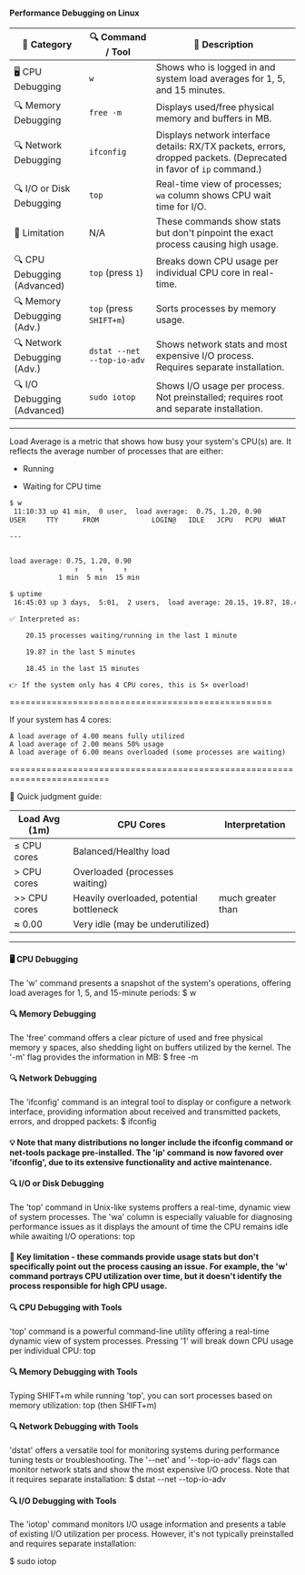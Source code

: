 #### Performance Debugging on Linux

| 🧩 Category                 | 🔍 Command / Tool               | 💬 Description                                                                                                           |
|----------------------------|---------------------------------|---------------------------------------------------------------------------------------------------------------------------|
| 🖥️ CPU Debugging           | `w`                             | Shows who is logged in and system load averages for 1, 5, and 15 minutes.                                                 |
| 🔍 Memory Debugging        | `free -m`                       | Displays used/free physical memory and buffers in MB.                                                                    |
| 🔍 Network Debugging       | `ifconfig`                      | Displays network interface details: RX/TX packets, errors, dropped packets. (Deprecated in favor of `ip` command.)       |
| 🔍 I/O or Disk Debugging   | `top`                           | Real-time view of processes; `wa` column shows CPU wait time for I/O.                                                     |
| 🔑 Limitation              | N/A                             | These commands show stats but don't pinpoint the exact process causing high usage.                                        |
| 🔍 CPU Debugging (Advanced)| `top` (press `1`)               | Breaks down CPU usage per individual CPU core in real-time.                                                               |
| 🔍 Memory Debugging (Adv.) | `top` (press `SHIFT+m`)         | Sorts processes by memory usage.                                                                                          |
| 🔍 Network Debugging (Adv.)| `dstat --net --top-io-adv`      | Shows network stats and most expensive I/O process. Requires separate installation.                                       |
| 🔍 I/O Debugging (Advanced)| `sudo iotop`                    | Shows I/O usage per process. Not preinstalled; requires root and separate installation.                                   |

---

Load Average is a metric that shows how busy your system's CPU(s) are. It reflects the average number of processes that are either:

   - Running

   - Waiting for CPU time
``` bash
$ w
 11:10:33 up 41 min,  0 user,  load average:  0.75, 1.20, 0.90
USER     TTY      FROM             LOGIN@   IDLE   JCPU   PCPU  WHAT

---


load average: 0.75, 1.20, 0.90
                ↑     ↑     ↑
            1 min  5 min  15 min

$ uptime
 16:45:03 up 3 days,  5:01,  2 users,  load average: 20.15, 19.87, 18.45  <=== // High load average example

✅ Interpreted as:

    20.15 processes waiting/running in the last 1 minute

    19.87 in the last 5 minutes

    18.45 in the last 15 minutes

👉 If the system only has 4 CPU cores, this is 5× overload!
```


==================================================

If your system has 4 cores:

    A load average of 4.00 means fully utilized
    A load average of 2.00 means 50% usage
    A load average of 6.00 means overloaded (some processes are waiting)

=========================================================================

🚦 Quick judgment guide:

| Load Avg (1m) | CPU Cores                                | Interpretation |
| ------------- | ---------------------------------------- | -------------- |
| ≤ CPU cores   | Balanced/Healthy load                    |                |
| > CPU cores   | Overloaded (processes waiting)           |                |
| >> CPU cores  | Heavily overloaded, potential bottleneck |much greater than|
| ≈ 0.00        | Very idle (may be underutilized)         |                |

---

#### 🖥️ CPU Debugging
The 'w' command presents a snapshot of the system's operations, offering load averages for 1, 5, and 15-minute periods:
$ w

#### 🔍 Memory Debugging
The 'free' command offers a clear picture of used and free physical memory y spaces, also shedding light on buffers utilized by the kernel. The '-m' flag provides the information in MB:
$ free -m

#### 🔍 Network Debugging
The 'ifconfig' command is an integral tool to display or configure a network interface, providing information about received and transmitted packets, errors, and dropped packets:
$ ifconfig

#### 💡 Note that many distributions no longer include the ifconfig command or net-tools package pre-installed. The 'ip' command is now favored over 'ifconfig', due to its extensive functionality and active maintenance.

#### 🔍 I/O or Disk Debugging
The 'top' command in Unix-like systems proffers a real-time, dynamic view of system processes. The 'wa' column is especially valuable for diagnosing performance issues as it displays the amount of time the CPU remains idle while awaiting I/O operations:
top

#### 🔑 Key limitation - these commands provide usage stats but don't specifically point out the process causing an issue. For example, the 'w' command portrays CPU utilization over time, but it doesn't identify the process responsible for high CPU usage.

#### 🔍 CPU Debugging with Tools
'top' command is a powerful command-line utility offering a real-time dynamic view of system processes. Pressing '1' will break down CPU usage per individual CPU:
top

#### 🔍 Memory Debugging with Tools
Typing SHIFT+m while running 'top', you can sort processes based on memory utilization:
top (then SHIFT+m)

#### 🔍 Network Debugging with Tools
'dstat' offers a versatile tool for monitoring systems during performance tuning tests or troubleshooting. The '--net' and '--top-io-adv' flags can monitor network stats and show the most expensive I/O process. Note that it requires separate installation:
$ dstat --net --top-io-adv

#### 🔍 I/O Debugging with Tools
The 'iotop' command monitors I/O usage information and presents a table of existing I/O utilization per process. However, it's not typically preinstalled and requires separate installation:

$ sudo iotop 
